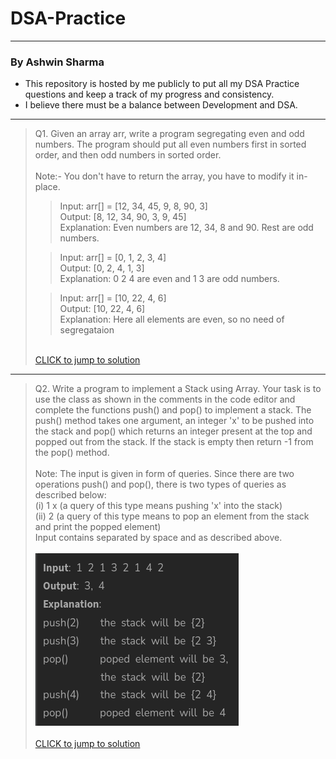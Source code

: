 # DSA-Practice

------
### By Ashwin Sharma
- This repository is hosted by me publicly to put all my DSA Practice questions and keep a track of my progress and consistency. 
- I believe there must be a balance between Development and DSA.

---

> Q1. Given an array arr, write a program segregating even and odd numbers. The program should put all even numbers first in sorted order, and then odd numbers in sorted order.
> <br><br> Note:- You don't have to return the array, you have to modify it in-place.
>> Input: arr[] = [12, 34, 45, 9, 8, 90, 3]
>> <br> Output: [8, 12, 34, 90, 3, 9, 45]
>> <br> Explanation: Even numbers are 12, 34, 8 and 90. Rest are odd numbers.
>
>> Input: arr[] = [0, 1, 2, 3, 4]
>> <br> Output: [0, 2, 4, 1, 3]
>> <br> Explanation: 0 2 4 are even and 1 3 are odd numbers.
> 
>> Input: arr[] = [10, 22, 4, 6]
>> <br> Output: [10, 22, 4, 6]
>> <br> Explanation: Here all elements are even, so no need of segregataion
>
> <br>[CLICK to jump to solution](src/EvenOddSegregation.java)
---
> Q2. Write a program to implement a Stack using Array. Your task is to use the class as shown in the comments in the code editor and complete the functions push() and pop() to implement a stack. The push() method takes one argument, an integer 'x' to be pushed into the stack and pop() which returns an integer present at the top and popped out from the stack. If the stack is empty then return -1 from the pop() method. <br>
> <br> Note: The input is given in form of queries. Since there are two operations push() and pop(), there is two types of queries as described below:
> <br> (i) 1 x   (a query of this type means  pushing 'x' into the stack)
> <br> (ii) 2     (a query of this type means to pop an element from the stack and print the popped element)
> <br> Input contains separated by space and as described above. <br><br>
> ![](resources/img.png)
> <br><br>[CLICK to jump to solution](documentation/stackimplementation.md)

